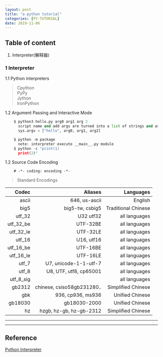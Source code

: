 ```yaml
---
layout: post
title: "a python tutorial"
categories: [PY-TUTORIAL]
date: 2019-11-06
---
```


## Table of content  
1. Interpreter(解释器)  


### 1 Interpreter  
1.1 Python interpreters  
>Cpython  
PyPy  
Jython  
IronPython

1.2 Argument Passing and Interactive Mode  

```python
    $ python3 hello.py arg0 arg1 arg 2 
      script name and add args are turned into a list of strings and assigned to sys.argv
      sys.argv = ["hello", arg0, arg1, arg2]
```
```python
    $ python -m package
      note: interpreter execute __main__.py module
    $ python -c "print(1)
      print(2)"
```
1.2 Source Code Encoding
```
    # -*- coding: encoding -*-
```

>Standard Encodings  

Codec | Aliases | Languages
-:| -:| -:
ascii | 646, us-ascii | English
big5 | big5-tw, csbig5 |Traditional Chinese
utf_32 | U32 utf32 |all languages
utf_32_be | UTF-32BE |all languages
utf_32_le| UTF-32LE|all languages
utf_16|U16, utf16|all languages
utf_16_be|UTF-16BE|all languages
utf_16_le|UTF-16LE|all languages
utf_7|U7, unicode-1-1-utf-7|all languages
utf_8|U8, UTF, utf8, cp65001|all languages
utf_8_sig| |all languages
gb2312|chinese, csiso58gb231280..|Simplified Chinese
gbk|936, cp936, ms936|Unified Chinese
gb18030|gb18030-2000|Unified Chinese
hz|hzgb, hz-gb, hz-gb-2312|Simplified Chinese




---


---
<h2>Reference</h2>

[Python Interpreter]( https://docs.python.org/3/tutorial/interpreter.html )
